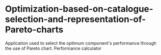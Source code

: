 # Optimization-based-on-catalogue-selection-and-representation-of-Pareto-charts
Application used to select the optimum component's performance through the use of Pareto chart. Performance calculator
